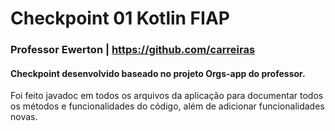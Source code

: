 ﻿# Checkpoint 01 Kotlin FIAP
### Professor Ewerton | https://github.com/carreiras

#### Checkpoint desenvolvido baseado no projeto Orgs-app do professor.

Foi feito javadoc em todos os arquivos da aplicação para documentar todos os métodos e funcionalidades do código, além de adicionar funcionalidades novas.
